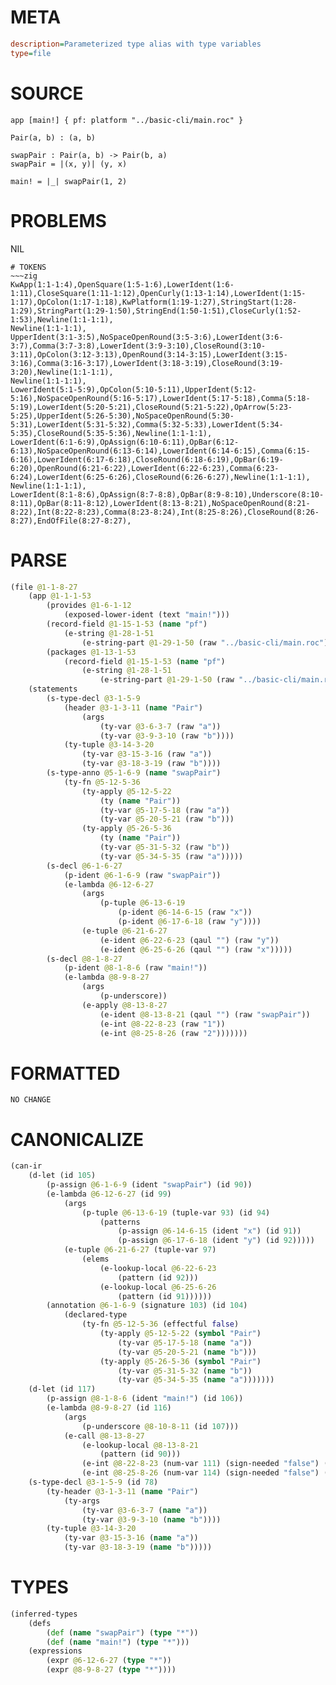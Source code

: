 # META
~~~ini
description=Parameterized type alias with type variables
type=file
~~~
# SOURCE
~~~roc
app [main!] { pf: platform "../basic-cli/main.roc" }

Pair(a, b) : (a, b)

swapPair : Pair(a, b) -> Pair(b, a)
swapPair = |(x, y)| (y, x)

main! = |_| swapPair(1, 2)
~~~
# PROBLEMS
NIL

~~~
# TOKENS
~~~zig
KwApp(1:1-1:4),OpenSquare(1:5-1:6),LowerIdent(1:6-1:11),CloseSquare(1:11-1:12),OpenCurly(1:13-1:14),LowerIdent(1:15-1:17),OpColon(1:17-1:18),KwPlatform(1:19-1:27),StringStart(1:28-1:29),StringPart(1:29-1:50),StringEnd(1:50-1:51),CloseCurly(1:52-1:53),Newline(1:1-1:1),
Newline(1:1-1:1),
UpperIdent(3:1-3:5),NoSpaceOpenRound(3:5-3:6),LowerIdent(3:6-3:7),Comma(3:7-3:8),LowerIdent(3:9-3:10),CloseRound(3:10-3:11),OpColon(3:12-3:13),OpenRound(3:14-3:15),LowerIdent(3:15-3:16),Comma(3:16-3:17),LowerIdent(3:18-3:19),CloseRound(3:19-3:20),Newline(1:1-1:1),
Newline(1:1-1:1),
LowerIdent(5:1-5:9),OpColon(5:10-5:11),UpperIdent(5:12-5:16),NoSpaceOpenRound(5:16-5:17),LowerIdent(5:17-5:18),Comma(5:18-5:19),LowerIdent(5:20-5:21),CloseRound(5:21-5:22),OpArrow(5:23-5:25),UpperIdent(5:26-5:30),NoSpaceOpenRound(5:30-5:31),LowerIdent(5:31-5:32),Comma(5:32-5:33),LowerIdent(5:34-5:35),CloseRound(5:35-5:36),Newline(1:1-1:1),
LowerIdent(6:1-6:9),OpAssign(6:10-6:11),OpBar(6:12-6:13),NoSpaceOpenRound(6:13-6:14),LowerIdent(6:14-6:15),Comma(6:15-6:16),LowerIdent(6:17-6:18),CloseRound(6:18-6:19),OpBar(6:19-6:20),OpenRound(6:21-6:22),LowerIdent(6:22-6:23),Comma(6:23-6:24),LowerIdent(6:25-6:26),CloseRound(6:26-6:27),Newline(1:1-1:1),
Newline(1:1-1:1),
LowerIdent(8:1-8:6),OpAssign(8:7-8:8),OpBar(8:9-8:10),Underscore(8:10-8:11),OpBar(8:11-8:12),LowerIdent(8:13-8:21),NoSpaceOpenRound(8:21-8:22),Int(8:22-8:23),Comma(8:23-8:24),Int(8:25-8:26),CloseRound(8:26-8:27),EndOfFile(8:27-8:27),
~~~
# PARSE
~~~clojure
(file @1-1-8-27
	(app @1-1-1-53
		(provides @1-6-1-12
			(exposed-lower-ident (text "main!")))
		(record-field @1-15-1-53 (name "pf")
			(e-string @1-28-1-51
				(e-string-part @1-29-1-50 (raw "../basic-cli/main.roc"))))
		(packages @1-13-1-53
			(record-field @1-15-1-53 (name "pf")
				(e-string @1-28-1-51
					(e-string-part @1-29-1-50 (raw "../basic-cli/main.roc"))))))
	(statements
		(s-type-decl @3-1-5-9
			(header @3-1-3-11 (name "Pair")
				(args
					(ty-var @3-6-3-7 (raw "a"))
					(ty-var @3-9-3-10 (raw "b"))))
			(ty-tuple @3-14-3-20
				(ty-var @3-15-3-16 (raw "a"))
				(ty-var @3-18-3-19 (raw "b"))))
		(s-type-anno @5-1-6-9 (name "swapPair")
			(ty-fn @5-12-5-36
				(ty-apply @5-12-5-22
					(ty (name "Pair"))
					(ty-var @5-17-5-18 (raw "a"))
					(ty-var @5-20-5-21 (raw "b")))
				(ty-apply @5-26-5-36
					(ty (name "Pair"))
					(ty-var @5-31-5-32 (raw "b"))
					(ty-var @5-34-5-35 (raw "a")))))
		(s-decl @6-1-6-27
			(p-ident @6-1-6-9 (raw "swapPair"))
			(e-lambda @6-12-6-27
				(args
					(p-tuple @6-13-6-19
						(p-ident @6-14-6-15 (raw "x"))
						(p-ident @6-17-6-18 (raw "y"))))
				(e-tuple @6-21-6-27
					(e-ident @6-22-6-23 (qaul "") (raw "y"))
					(e-ident @6-25-6-26 (qaul "") (raw "x")))))
		(s-decl @8-1-8-27
			(p-ident @8-1-8-6 (raw "main!"))
			(e-lambda @8-9-8-27
				(args
					(p-underscore))
				(e-apply @8-13-8-27
					(e-ident @8-13-8-21 (qaul "") (raw "swapPair"))
					(e-int @8-22-8-23 (raw "1"))
					(e-int @8-25-8-26 (raw "2")))))))
~~~
# FORMATTED
~~~roc
NO CHANGE
~~~
# CANONICALIZE
~~~clojure
(can-ir
	(d-let (id 105)
		(p-assign @6-1-6-9 (ident "swapPair") (id 90))
		(e-lambda @6-12-6-27 (id 99)
			(args
				(p-tuple @6-13-6-19 (tuple-var 93) (id 94)
					(patterns
						(p-assign @6-14-6-15 (ident "x") (id 91))
						(p-assign @6-17-6-18 (ident "y") (id 92)))))
			(e-tuple @6-21-6-27 (tuple-var 97)
				(elems
					(e-lookup-local @6-22-6-23
						(pattern (id 92)))
					(e-lookup-local @6-25-6-26
						(pattern (id 91))))))
		(annotation @6-1-6-9 (signature 103) (id 104)
			(declared-type
				(ty-fn @5-12-5-36 (effectful false)
					(ty-apply @5-12-5-22 (symbol "Pair")
						(ty-var @5-17-5-18 (name "a"))
						(ty-var @5-20-5-21 (name "b")))
					(ty-apply @5-26-5-36 (symbol "Pair")
						(ty-var @5-31-5-32 (name "b"))
						(ty-var @5-34-5-35 (name "a")))))))
	(d-let (id 117)
		(p-assign @8-1-8-6 (ident "main!") (id 106))
		(e-lambda @8-9-8-27 (id 116)
			(args
				(p-underscore @8-10-8-11 (id 107)))
			(e-call @8-13-8-27
				(e-lookup-local @8-13-8-21
					(pattern (id 90)))
				(e-int @8-22-8-23 (num-var 111) (sign-needed "false") (bits-needed "7") (value "1"))
				(e-int @8-25-8-26 (num-var 114) (sign-needed "false") (bits-needed "7") (value "2")))))
	(s-type-decl @3-1-5-9 (id 78)
		(ty-header @3-1-3-11 (name "Pair")
			(ty-args
				(ty-var @3-6-3-7 (name "a"))
				(ty-var @3-9-3-10 (name "b"))))
		(ty-tuple @3-14-3-20
			(ty-var @3-15-3-16 (name "a"))
			(ty-var @3-18-3-19 (name "b")))))
~~~
# TYPES
~~~clojure
(inferred-types
	(defs
		(def (name "swapPair") (type "*"))
		(def (name "main!") (type "*")))
	(expressions
		(expr @6-12-6-27 (type "*"))
		(expr @8-9-8-27 (type "*"))))
~~~